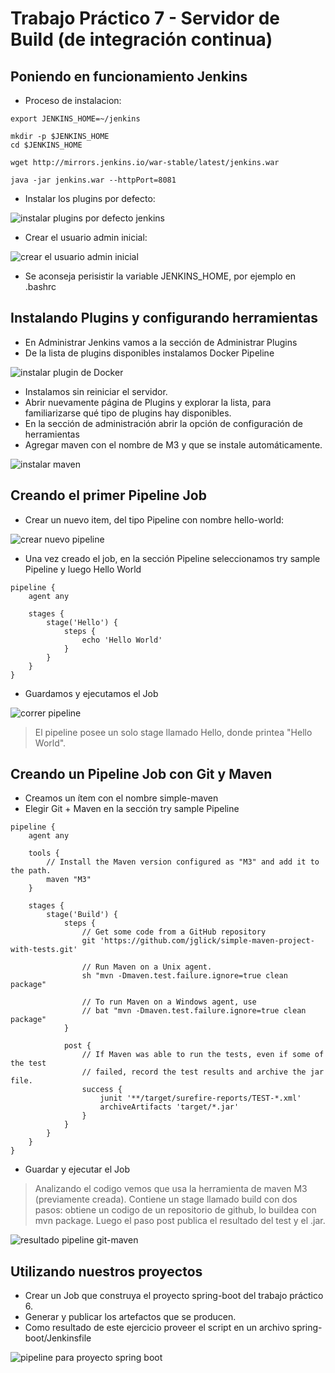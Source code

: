 # Trabajo Práctico 7 - Servidor de Build (de integración continua)

## Poniendo en funcionamiento Jenkins
- Proceso de instalacion:
~~~
export JENKINS_HOME=~/jenkins

mkdir -p $JENKINS_HOME
cd $JENKINS_HOME

wget http://mirrors.jenkins.io/war-stable/latest/jenkins.war

java -jar jenkins.war --httpPort=8081
~~~
- Instalar los plugins por defecto:
  
![instalar plugins por defecto jenkins](../imgs/instPlugJenkins.png)
- Crear el usuario admin inicial:
  
![crear el usuario admin inicial](../imgs/instUserJenkins.png)

- Se aconseja perisistir la variable JENKINS_HOME, por ejemplo en .bashrc
  
## Instalando Plugins y configurando herramientas

- En Administrar Jenkins vamos a la sección de Administrar Plugins
- De la lista de plugins disponibles instalamos Docker Pipeline

![instalar plugin de Docker](../imgs/dockerPluginJenkins.png)

- Instalamos sin reiniciar el servidor.
- Abrir nuevamente página de Plugins y explorar la lista, para familiarizarse qué tipo de plugins hay disponibles.
- En la sección de administración abrir la opción de configuración de herramientas
- Agregar maven con el nombre de M3 y que se instale automáticamente.

![instalar maven](../imgs/instMavenJenkins.png)

## Creando el primer Pipeline Job
- Crear un nuevo item, del tipo Pipeline con nombre hello-world:
  
![crear nuevo pipeline](../imgs/crearPipeline.png)

- Una vez creado el job, en la sección Pipeline seleccionamos try sample Pipeline y luego Hello World

~~~
pipeline {
    agent any

    stages {
        stage('Hello') {
            steps {
                echo 'Hello World'
            }
        }
    }
}
~~~

- Guardamos y ejecutamos el Job

![correr pipeline](../imgs/runPipeline.png)

> El pipeline posee un solo stage llamado Hello, donde printea "Hello World".

## Creando un Pipeline Job con Git y Maven
- Creamos un ítem con el nombre simple-maven
- Elegir Git + Maven en la sección try sample Pipeline

~~~
pipeline {
    agent any

    tools {
        // Install the Maven version configured as "M3" and add it to the path.
        maven "M3"
    }

    stages {
        stage('Build') {
            steps {
                // Get some code from a GitHub repository
                git 'https://github.com/jglick/simple-maven-project-with-tests.git'

                // Run Maven on a Unix agent.
                sh "mvn -Dmaven.test.failure.ignore=true clean package"

                // To run Maven on a Windows agent, use
                // bat "mvn -Dmaven.test.failure.ignore=true clean package"
            }

            post {
                // If Maven was able to run the tests, even if some of the test
                // failed, record the test results and archive the jar file.
                success {
                    junit '**/target/surefire-reports/TEST-*.xml'
                    archiveArtifacts 'target/*.jar'
                }
            }
        }
    }
}
~~~

- Guardar y ejecutar el Job

> Analizando el codigo vemos que usa la herramienta de maven M3 (previamente creada). Contiene un stage llamado build con dos pasos: obtiene un codigo de un repositorio de github, lo buildea con mvn package.  Luego el paso post publica el resultado del test y el .jar.

![resultado pipeline git-maven](../imgs/runPipelineMvn-Git.png)

## Utilizando nuestros proyectos

- Crear un Job que construya el proyecto spring-boot del trabajo práctico 6.
- Generar y publicar los artefactos que se producen.
- Como resultado de este ejercicio proveer el script en un archivo spring-boot/Jenkinsfile

![pipeline para proyecto spring boot](../imgs/pipelineSpringBootApp.png)
